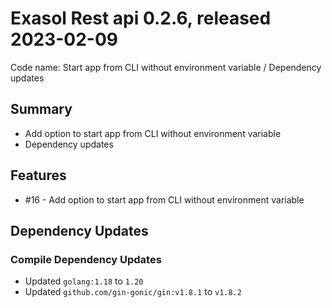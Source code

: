 # Exasol Rest api 0.2.6, released 2023-02-09

Code name: Start app from CLI without environment variable / Dependency updates

## Summary
- Add option to start app from CLI without environment variable
- Dependency updates
## Features

* #16 - Add option to start app from CLI without environment variable
## Dependency Updates

### Compile Dependency Updates

* Updated `golang:1.18` to `1.20`
* Updated `github.com/gin-gonic/gin:v1.8.1` to `v1.8.2`